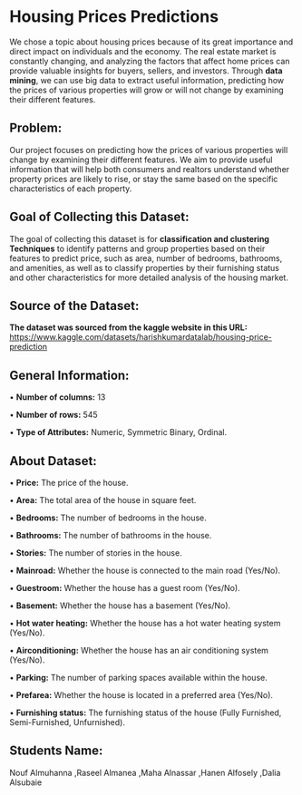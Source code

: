 # Housing Prices Predictions
We chose a topic about housing prices because of its great importance and direct impact on individuals and the economy. The real estate market is constantly changing, and analyzing the factors that affect home prices can provide valuable insights for buyers, sellers, and investors. Through **data mining**, we can use big data to extract useful information, predicting how the prices of various properties will grow or will not change by examining their different features.

## Problem:

Our project focuses on predicting how the prices of various properties will change by examining their different features. We aim to provide useful information that will help both consumers and realtors understand whether property prices are likely to rise, or stay the same based on the specific characteristics of each property.

## Goal of Collecting this Dataset:

The goal of collecting this dataset is for **classification and clustering Techniques** to identify patterns and group properties based on their features to predict price, such as area, number of bedrooms, bathrooms, and amenities, as well as to classify properties by their furnishing status and other characteristics for more detailed analysis of the housing market.


## Source of the Dataset:

**The dataset was sourced from the kaggle website in this URL:**
https://www.kaggle.com/datasets/harishkumardatalab/housing-price-prediction

## General Information:

•	**Number of columns:** 13

•	**Number of rows:**  545

•	**Type of Attributes:** Numeric, Symmetric Binary, Ordinal.

## About Dataset:

•	**Price:** The price of the house.

•	**Area:** The total area of the house in square feet.

•	**Bedrooms:** The number of bedrooms in the house.

•	**Bathrooms:** The number of bathrooms in the house.

•	**Stories:** The number of stories in the house.

•	**Mainroad:** Whether the house is connected to the main road (Yes/No).

•	**Guestroom:** Whether the house has a guest room (Yes/No).

•	**Basement:** Whether the house has a basement (Yes/No).

•	**Hot water heating:** Whether the house has a hot water heating system (Yes/No).

•	**Airconditioning:** Whether the house has an air conditioning system (Yes/No).

•	**Parking:** The number of parking spaces available within the house.

•	**Prefarea:** Whether the house is located in a preferred area (Yes/No).

•	**Furnishing status:** The furnishing status of the house (Fully Furnished, Semi-Furnished, Unfurnished).




## Students Name: 
Nouf Almuhanna ,Raseel Almanea ,Maha Alnassar ,Hanen Alfosely ,Dalia Alsubaie




